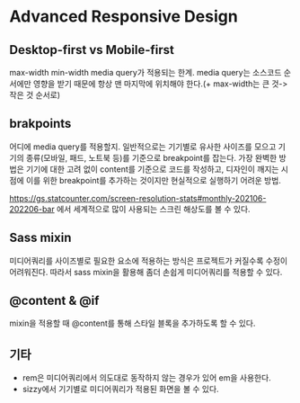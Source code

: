 # Advanced Responsive Design

## Desktop-first vs Mobile-first

max-width min-width media query가 적용되는 한계. media query는 소스코드 순서에만 영향을 받기 때문에 항상 맨 마지막에 위치해야 한다.(+ max-width는 큰 것->작은 것 순서로)

## brakpoints

어디에 media query를 적용할지.
일반적으로는 기기별로 유사한 사이즈를 모으고 기기의 종류(모바일, 패드, 노트북 등)를 기준으로 breakpoint를 잡는다. 가장 완벽한 방법은 기기에 대한 고려 없이 content를 기준으로 코드를 작성하고, 디자인이 깨지는 시점에 이를 위한 breakpoint를 추가하는 것이지만 현실적으로 실행하기 어려운 방법.

https://gs.statcounter.com/screen-resolution-stats#monthly-202106-202206-bar 에서 세계적으로 많이 사용되는 스크린 해상도를 볼 수 있다.

## Sass mixin

미디어쿼리를 사이즈별로 필요한 요소에 적용하는 방식은 프로젝트가 커질수록 수정이 어려워진다. 따라서 sass mixin을 활용해 좀더 손쉽게 미디어쿼리를 적용할 수 있다.

## @content & @if

mixin을 적용할 때 @content를 통해 스타일 블록을 추가하도록 할 수 있다.

## 기타

- rem은 미디어쿼리에서 의도대로 동작하지 않는 경우가 있어 em을 사용한다.
- sizzy에서 기기별로 미디어쿼리가 적용된 화면을 볼 수 있다.
